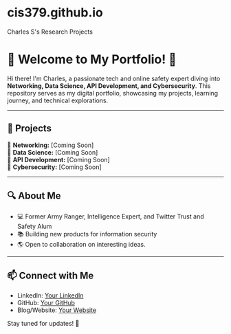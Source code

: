 # cis379.github.io

Charles S's Research Projects

# 🌟 Welcome to My Portfolio! 🌟

Hi there! I'm Charles, a passionate tech and online safety expert diving into **Networking, Data Science, API Development, and Cybersecurity**. This repository serves as my digital portfolio, showcasing my projects, learning journey, and technical explorations.

---

## 🚀 Projects
🔹 **Networking:** [Coming Soon]  
🔹 **Data Science:** [Coming Soon]  
🔹 **API Development:** [Coming Soon]  
🔹 **Cybersecurity:** [Coming Soon]  

---

## 🔍 About Me
- 💻 Former Army Ranger, Intelligence Expert, and Twitter Trust and Safety Alum
- 📚 Building new products for information security
- 🌎 Open to collaboration on interesting ideas.

---

## 📫 Connect with Me
- LinkedIn: [Your LinkedIn](#)
- GitHub: [Your GitHub](#)
- Blog/Website: [Your Website](#)

Stay tuned for updates! 🚀

